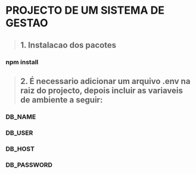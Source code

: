 # PROJECTO DE UM SISTEMA DE GESTAO

> ## 1. Instalacao dos pacotes

### npm install

> ## 2. É necessario adicionar um arquivo .env na raiz do projecto, depois incluir as variaveis de ambiente a seguir:

### DB_NAME

### DB_USER

### DB_HOST

### DB_PASSWORD
